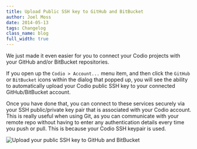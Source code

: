 ```yaml
---
title: Upload Public SSH key to GitHub and BitBucket
author: Joel Moss
date: 2014-05-13
tags: Changelog
class_name: blog
full_width: true
---
```


We just made it even easier for you to connect your Codio projects with your GitHub and/or BitBucket repositories.

If you open up the `Codio > Account...` menu item, and then click the `GitHub` or `BitBucket` icons within the dialog that popped up, you will see the ability to automatically upload your Codio public SSH key to your connected GitHub/BitBucket account.

Once you have done that, you can connect to these services securely via your SSH public/private key pair that is associated with your Codio account. This is really useful when using Git, as you can communicate with your remote repo without having to enter any authentication details every time you push or pull. This is because your Codio SSH keypair is used.

![Upload your public SSH key to GitHub and BitBucket](blog/ssh-upload.png)